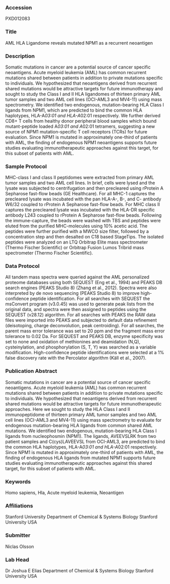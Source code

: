 ### Accession
PXD012083

### Title
AML HLA Ligandome reveals mutated NPM1 as a recurrent neoantigen

### Description
Somatic mutations in cancer are a potential source of cancer specific neoantigens. Acute myeloid leukemia (AML) has common recurrent mutations shared between patients in addition to private mutations specific to individuals. We hypothesized that neoantigens derived from recurrent shared mutations would be attractive targets for future immunotherapy and sought to study the Class I and II HLA ligandomes of thirteen primary AML tumor samples and two AML cell lines (OCI-AML3 and MV4-11) using mass spectrometry. We identified two endogenous, mutation-bearing HLA Class I ligands from NPM1, which are predicted to bind the common HLA haplotypes, HLA-A*03:01 and HLA-A*02:01 respectively. We further derived CD8+ T cells from healthy donor peripheral blood samples which bound mutant-peptide loaded A*03:01 and A*02:01 tetramers, suggesting a new source of NPM1 mutation-specific T cell receptors (TCRs) for future evaluation. Since NPM1 is mutated in approximately one-third of patients with AML, the finding of endogenous NPM1 neoantigens supports future studies evaluating immunotherapeutic approaches against this target, for this subset of patients with AML.

### Sample Protocol
MHC-class I and class II peptidomes were extracted from primary AML tumor samples and two AML cell lines. In brief, cells were lysed and the lysate was subjected to centrifugation and then precleared using rProtein A Sepharose fast-flow beads (GE Healthcare). For all MHC-1 captures the precleared lysate was incubated with the pan HLA-A-, B-, and C- antibody W6/32 coupled to rProtein A Sepharose fast-flow beads. For MHC class II captures the precleared lysate was incubated with the HLA-DR specific antibody L243 coupled to rProtein A Sepharose fast-flow beads. Following the immune-capture, the beads were washed with TBS and peptides were eluted from the purified MHC-molecules using 10% acetic acid. The peptides were further purified with a MWCO size filter, followed by a concentration step and then desalted on C18 based StageTips. The isolated peptides were analyzed on an LTQ Orbitrap Elite mass spectrometer (Thermo Fischer Scientific) or Orbitrap Fusion Lumos Tribrid mass spectrometer (Thermo Fischer Scientific).

### Data Protocol
All tandem mass spectra were queried against the AML personalized proteome databases using both SEQUEST (Eng et al., 1994) and PEAKS DB search engines (PEAKS Studio 8) (Zhang et al., 2012). Spectra were also interpreted by de novo sequencing (PEAKS Studio 8) to improve high-confidence peptide identification. For all searches with SEQUEST the msConvert program (v3.0.45) was used to generate peak lists from the original data, and spectra were then assigned to peptides using the SEQUEST (v28.12) algorithm. For all searches with PEAKS the RAW data files were imported into PEAKS and subjected to default data refinement (deisotoping, charge deconvolution, peak centroiding). For all searches, the parent mass error tolerance was set to 20 ppm and the fragment mass error tolerance to 0.02 Da. For SEQUEST and PEAKS DB, enzyme specificity was set to none and oxidation of methionines and deamidation (N,Q), cysteinylation, and phosphorylation (S, T, Y) was searched as a variable modification. High-confidence peptide identifications were selected at a 1% false discovery rate with the Percolator algorithm (Käll et al., 2007).

### Publication Abstract
Somatic mutations in cancer are a potential source of cancer specific neoantigens. Acute myeloid leukemia (AML) has common recurrent mutations shared between patients in addition to private mutations specific to individuals. We hypothesized that neoantigens derived from recurrent shared mutations would be attractive targets for future immunotherapeutic approaches. Here we sought to study the HLA Class I and II immunopeptidome of thirteen primary AML tumor samples and two AML cell lines (OCI-AML3 and MV4-11) using mass spectrometry to evaluate for endogenous mutation-bearing HLA ligands from common shared AML mutations. We identified two endogenous, mutation-bearing HLA Class I ligands from nucleophosmin (NPM1). The ligands, AVEEVSLRK from two patient samples and C(cys)LAVEEVSL from OCI-AML3, are predicted to bind the common HLA haplotypes, HLA-A*03:01 and HLA-A*02:01 respectively. Since NPM1 is mutated in approximately one-third of patients with AML, the finding of endogenous HLA ligands from mutated NPM1 supports future studies evaluating immunotherapeutic approaches against this shared target, for this subset of patients with AML.

### Keywords
Homo sapiens, Hla, Acute myeloid leukemia, Neoantigen

### Affiliations
Stanford University
Department of Chemical & Systems Biology Stanford University USA

### Submitter
Niclas Olsson

### Lab Head
Dr Joshua E Elias
Department of Chemical & Systems Biology Stanford University USA



